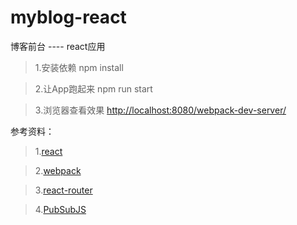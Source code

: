 myblog-react
========
博客前台 ---- react应用
> 1.安装依赖   npm install

> 2.让App跑起来  npm run start

> 3.浏览器查看效果 [http://localhost:8080/webpack-dev-server/](http://localhost:8080/webpack-dev-server/)



参考资料：
> 1.[react](https://github.com/facebook/react)

> 2.[webpack](https://github.com/webpack/webpack)

> 3.[react-router](https://github.com/reactjs/react-router)

> 4.[PubSubJS](https://github.com/mroderick/PubSubJS)
